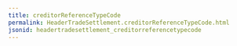 ```yaml
---
title: creditorReferenceTypeCode
permalink: HeaderTradeSettlement.creditorReferenceTypeCode.html
jsonid: headertradesettlement_creditorreferencetypecode
---
```

